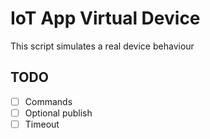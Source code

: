 # IoT App Virtual Device

This script simulates a real device behaviour

## TODO

- [ ] Commands
- [ ] Optional publish
- [ ] Timeout
